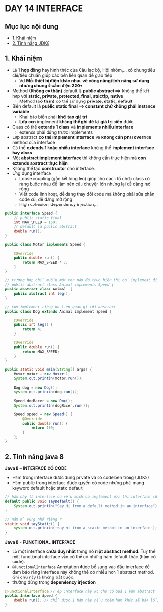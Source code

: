 # DAY 14 INTERFACE 

## Mục lục nội dung 

  - [1. Khái niệm](#1-khái-niệm)
  - [2. Tính năng JDK8](#2-tính-năng-jdk8)

## 1. Khái niệm

- Là 1 **hợp đồng** hay hình thức của Câu lạc bộ, Hội nhóm,... có chung tiêu chí/tiêu chuẩn giúp các bên liên quan dễ giao tiếp
    - Vd **Mỗi thiết bị điện khác nhau về công năng/tính năng sử dụng nhưng chung ổ cắm điện 220v**
- Method **(Không có thân)** default là **public abstract ==>** không thể kết hợp với **static, private, protected, final, strictfp, native**
    - Method **(có thân)** có thể sử dụng **private, static, default**
- Biến default là **public static final ==> constant chứ không phải instance variable** 
    - Khai báo biến phải **khởi tạo giá trị**
    - **Lớp con** implement **không thể ghi đè** lại **giá trị biến** được
- Class có thể **extends 1 class** và **implements nhiều interface** 
    - extends phải đứng trước implements    
- Lớp abstract **có thể implement interface** và **không cần phải override** method của interface    
- Có thể **extends 1 hoặc nhiều interface** không thể **implement interface hay class**
- Một **abstract implement interface** thì không cần thực hiện mà **con extends abstract thực hiện**
- Không thể tạo **constructor** cho interface.
- Ứng dụng interface 
    - Loose coupling (gắn kết lỏng lẽo) giúp cho cách tổ chức class có ràng buộc nhau để làm nên câu chuyện lớn nhưng lại dễ dàng mở rộng
    - Viết code linh hoạt, dễ dàng thay đổi code mà không phải sửa phần code cũ, dễ dàng mở rộng
    - High cohesion, dependency injection,... 

```java
public interface Speed {
    // public static final
    int MAX_SPEED = 150;
    // default là public abstract
    double run();
}

public class Motor implements Speed {

    @Override
    public double run() {
        return MAX_SPEED * 3;
    }
}

// trường hợp chỉ muốn một con nào đó thực hiện thì bỏ implement đi
// public abstract class Animal implements Speed {
public abstract class Animal  {
    public abstract int leg();
}

// con implement riêng ko liên quan gì tới abstract
public class Dog extends Animal implement Speed {

    @Override
    public int leg() {
        return 4;
    }

    @Override
    public double run() {
        return MAX_SPEED;
    }
}

public static void main(String[] args) {
    Motor motor = new Motor();
    System.out.println(motor.run());
    
    Dog dog = new Dog();
    System.out.println(dog.run());
    
    Speed dogRacer = new Dog();
    System.out.println(dogRacer.run());

    Speed speed = new Speed() {
        @Override
        public double run() {
            return 150;
        }
    };
}
```

## 2. Tính năng java 8

**Java 8 – INTERFACE CÓ CODE**

- Hàm trong interface được dùng private và có code bên trong (JDK9)
- Hàm public trong interface được quyền có code nhưng phải mang keyword default hoặc static default 

```java
// hàm này là interface cũ nếu mình có implement mới thì interface cũ vẫn không mất cho người dùng cũ vẫn chạy được
default public void sayDefault() {
    System.out.println("Say Hi from a default method in an interface");
}

// nằm ở vùng nhớ riêng r
static void sayStatic() {
    System.out.println("Say Hi from a static method in an interface");
}
```

**Java 8 - FUNCTIONAL INTERFACE**

- Là một interface **chứa duy nhất** trong nó **một abstract method**. Tuy thế một functional interface vẫn có thể có những hàm default khác (hàm có code).
- `@FunctionalInterface` Annotation được bổ sung vào đầu interface để đảm bảo rằng interface này không thể có nhiều hơn 1 abstract method. Ghi chú này là không bắt buộc.
- thường dùng trong **dependency injection**

```java
@FunctionalInterface // ép interface này ko cho có quá 1 hàm abstract
public interface Speed {
    double run(); // chỉ được 1 hàm này nếu thêm hàm khác sẽ báo lỗi
}
```